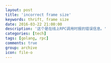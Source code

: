 ```yaml
---
layout: post
title: 'incorrect frame size'
keywords: thrift, frame size
date: 2016-03-22 21:00:00
description: '这个是在线上RPC调用时报的错误信息。'
categories: [tech]
tags: [golang, rpc]
comments: true
group: archive
icon: file-o
---
```




<!--more-->
